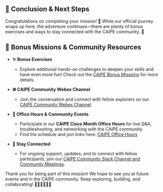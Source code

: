 ## 🎉 Conclusion & Next Steps

Congratulations on completing your mission! 🚀 While our official journey wraps up here, the adventure continues—there are plenty of bonus exercises and ways to stay connected with the CAIPE community. 🌟

## 🚀 Bonus Missions & Community Resources

- **✨ Bonus Exercises**
  - Explore additional hands-on challenges to deepen your skills and have even more fun! Check out the [CAIPE Bonus Missions](https://cnoe-io.github.io/ai-platform-engineering/) for more details.

- **🌐 CAIPE Community Webex Channel**
  - Join the conversation and connect with fellow explorers on our [CAIPE Community Webex Channel](https://eurl.io/#bOa9oXKAn).

- **📅 Office Hours & Community Events**
  - Participate in our **CAIPE Cisco Month Office Hours** for live Q&A, troubleshooting, and networking with the CAIPE community.
  - Find the schedule and join links here: [CAIPE Office Hours](https://cisco.sharepoint.com/sites/CAIPE/SitePages/CAIPE-Office-Hours.aspx)

- **💬 Stay Connected**
  - For ongoing support, updates, and to connect with fellow participants, join our [CAIPE Community Slack Channel and Community Meetings](https://cnoe-io.github.io/ai-platform-engineering/community/).

Thank you for being part of this mission! We hope to see you at future events and in the CAIPE community. Keep exploring, building, and collaborating! 🦸‍♂️🦸‍♀️🤖🌌

